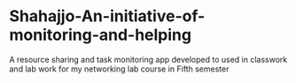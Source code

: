 # Shahajjo-An-initiative-of-monitoring-and-helping
A resource sharing and task monitoring app developed to used in classwork and lab work for my networking lab course in Fifth semester
